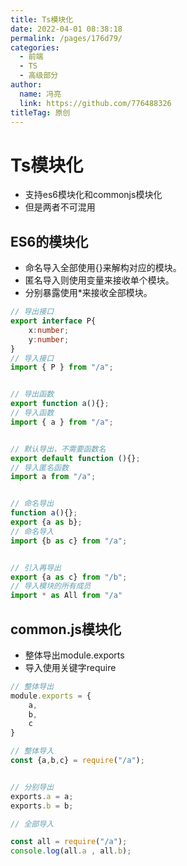 ```yaml
---
title: Ts模块化
date: 2022-04-01 08:38:18
permalink: /pages/176d79/
categories: 
  - 前端
  - TS
  - 高级部分
author: 
  name: 冯亮
  link: https://github.com/776488326
titleTag: 原创
---
```

# Ts模块化

- 支持es6模块化和commonjs模块化
- 但是两者不可混用

## ES6的模块化

- 命名导入全部使用{}来解构对应的模块。
- 匿名导入则使用变量来接收单个模块。
- 分别暴露使用*来接收全部模块。

```ts
// 导出接口 
export interface P{
    x:number;
    y:number;
}
// 导入接口
import { P } from "/a";


// 导出函数 
export function a(){};
// 导入函数
import { a } from "/a";


// 默认导出，不需要函数名 
export default function (){};
// 导入匿名函数
import a from "/a";


// 命名导出 
function a(){};
export {a as b};
// 命名导入
import {b as c} from "/a";


// 引入再导出 
export {a as c} from "/b";
// 导入模块的所有成员
import * as All from "/a"
```

## common.js模块化

- 整体导出module.exports
- 导入使用关键字require

```ts
// 整体导出
module.exports = {
    a,
    b,
    c
}

// 整体导入
const {a,b,c} = require("/a");


// 分别导出
exports.a = a;
exports.b = b;

// 全部导入

const all = require("/a");
console.log(all.a , all.b);

```
